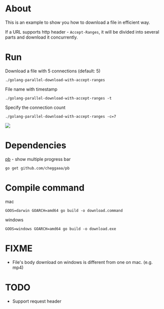 # About

This is an example to show you how to download a file in efficient way.

If a URL supports http header - `Accept-Ranges`, it will be divided into several parts and download it concurrently.

# Run

Download a file with 5 connections (default: 5)

    ./golang-parallel-download-with-accept-ranges

File name with timestamp

    ./golang-parallel-download-with-accept-ranges -t

Specify the connection count

    ./golang-parallel-download-with-accept-ranges -c=7


![](https://github.com/jex-lin/golang-parallel-download-with-accept-ranges/blob/master/run.gif)

# Dependencies

[pb](github.com/cheggaaa/pb) - show multiple progress bar

    go get github.com/cheggaaa/pb

# Compile command

mac

    GOOS=darwin GOARCH=amd64 go build -o download.command

windows

    GOOS=windows GOARCH=amd64 go build -o download.exe

# FIXME

* File's body download on windows is different from one on mac. (e.g. mp4)

# TODO

* Support request header


